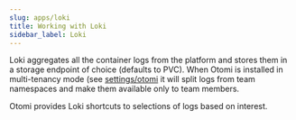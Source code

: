 ```yaml
---
slug: apps/loki
title: Working with Loki
sidebar_label: Loki
---
```


Loki aggregates all the container logs from the platform and stores them in a storage endpoint of choice (defaults to PVC). When Otomi is installed in multi-tenancy mode (see [settings/otomi](../../for-ops/console/settings/otomi) it will split logs from team namespaces and make them available only to team members.

Otomi provides Loki shortcuts to selections of logs based on interest.
